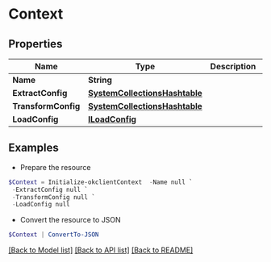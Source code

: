 # Context
## Properties

Name | Type | Description | Notes
------------ | ------------- | ------------- | -------------
**Name** | **String** |  | [optional] 
**ExtractConfig** | [**SystemCollectionsHashtable**](.md) |  | [optional] 
**TransformConfig** | [**SystemCollectionsHashtable**](.md) |  | [optional] 
**LoadConfig** | [**ILoadConfig**](ILoadConfig.md) |  | [optional] 

## Examples

- Prepare the resource
```powershell
$Context = Initialize-okclientContext  -Name null `
 -ExtractConfig null `
 -TransformConfig null `
 -LoadConfig null
```

- Convert the resource to JSON
```powershell
$Context | ConvertTo-JSON
```

[[Back to Model list]](../README.md#documentation-for-models) [[Back to API list]](../README.md#documentation-for-api-endpoints) [[Back to README]](../README.md)

